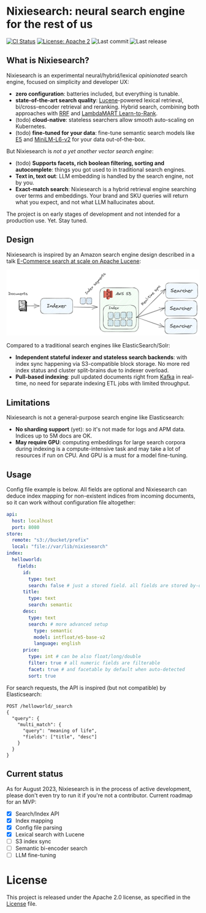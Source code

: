 # Nixiesearch: neural search engine for the rest of us

[![CI Status](https://github.com/nixiesearch/nixiesearch/workflows/Tests/badge.svg)](https://github.com/nixiesearch/nixiesearch/actions)
[![License: Apache 2](https://img.shields.io/badge/License-Apache2-green.svg)](https://opensource.org/licenses/Apache-2.0)
![Last commit](https://img.shields.io/github/last-commit/nixiesearch/nixiesearch)
![Last release](https://img.shields.io/github/release/nixiesearch/nixiesearch)


## What is Nixiesearch?

Nixiesearch is an experimental neural/hybrid/lexical *opinionated* search engine, focused on simplicity and developer UX: 
* **zero configuration**: batteries included, but everything is tunable.
* **state-of-the-art search quality**: [Lucene](https://lucene.apache.org/)-powered lexical retrieval, bi/cross-encoder 
retrieval and reranking. Hybrid search, combining both approaches with [RRF](https://plg.uwaterloo.ca/~gvcormac/cormacksigir09-rrf.pdf) 
and [LambdaMART Learn-to-Rank](https://xgboost.readthedocs.io/en/latest/tutorials/learning_to_rank.html).
* (todo) **cloud-native**: stateless searchers allow smooth auto-scaling on Kubernetes.
* (todo) **fine-tuned for your data**: fine-tune semantic search models like [E5](https://huggingface.co/intfloat/e5-base-v2) 
and [MiniLM-L6-v2](https://huggingface.co/sentence-transformers/all-MiniLM-L6-v2) for your data out-of-the-box.

But Nixiesearch is *not a yet another vector search engine*:
* (todo) **Supports facets, rich boolean filtering, sorting and autocomplete**: things you got used to in traditional search engines.
* **Text in, text out**: LLM embedding is handled by the search engine, not by you.
* **Exact-match search**: Nixiesearch is a hybrid retrieval engine searching over terms and embeddings. Your brand and SKU
queries will return what you expect, and not what LLM hallucinates about.

The project is on early stages of development and not intended for a production use. Yet. Stay tuned.

## Design

Nixiesearch is inspired by an Amazon search engine design described in a talk 
[E-Commerce search at scale on Apache Lucene](https://www.youtube.com/watch?v=EkkzSLstSAE):

![NS design diagram](docs/img/arch.png)

Compared to a traditional search engines like ElasticSearch/Solr:
* **Independent stateful indexer and stateless search backends**: with index sync happening via S3-compatible block storage.
No more red index status and cluster split-brains due to indexer overload.
* **Pull-based indexing**: pull updated documents right from [Kafka](https://kafka.apache.org/) in real-time, no need for
separate indexing ETL jobs with limited throughput.

## Limitations

Nixiesearch is not a general-purpose search engine like Elasticsearch:
* **No sharding support** (yet): so it's not made for logs and APM data. Indices up to 5M docs are OK.
* **May require GPU**: computing embeddings for large search corpora during indexing is a compute-intensive task and may take
a lot of resources if run on CPU. And GPU is a must for a model fine-tuning. 

## Usage

Config file example is below. All fields are optional and Nixiesearch can deduce index mapping for non-existent
indices from incoming documents, so it can work without configuration file altogether:

```yaml
api:
  host: localhost
  port: 8080
store:
  remote: "s3://bucket/prefix"
  local: "file://var/lib/nixiesearch"
index:
  helloworld:
    fields:
      id:
        type: text
        search: false # just a stored field. all fields are stored by-default
      title:
        type: text
        search: semantic
      desc:
        type: text
        search: # more advanced setup
          type: semantic
          model: intfloat/e5-base-v2
          language: english
      price:
        type: int # can be also float/long/double
        filter: true # all numeric fields are filterable
        facet: true # and facetable by default when auto-detected
        sort: true
```

For search requests, the API is inspired (but not compatible) by Elasticsearch:
```
POST /helloworld/_search
{
  "query": {
    "multi_match": {
      "query": "meaning of life", 
      "fields": ["title", "desc"] 
    }
  }
}
```

## Current status

As for August 2023, Nixiesearch is in the process of active development, please don't even try to run 
it if you're not a contributor. Current roadmap for an MVP:

- [x] Search/Index API
- [x] Index mapping
- [x] Config file parsing
- [x] Lexical search with Lucene
- [ ] S3 index sync
- [ ] Semantic bi-encoder search
- [ ] LLM fine-tuning

License
=====
This project is released under the Apache 2.0 license, as specified in the [License](LICENSE) file.
